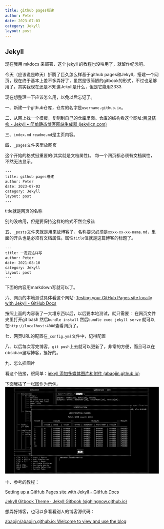 ```yaml
---
title: github pages搭建
author: Peter
date: 2023-07-03
category: Jekyll
layout: post
---
```

## Jekyll

现在我用 mkdocs 来部署，这个 jekyll 的教程也没啥用了，就留作纪念吧。

今天（应该说是昨天）折腾了巨久怎么样基于github pages和Jekyll，搭建一个网页，现在终于基本上差不多弄好了，虽然是很简陋的gitbook的形式，不过也足够用了。其实我现在还是不知道Jekyll是什么，但是它能用2333.

现在想整理一下应该怎么用，以免以后忘记了。

一、新建一个github仓库，仓库的名字是`username.github.io`。

二、从网上找一个模板，复制到自己的仓库里面。仓库的结构看这个网址:[目录结构 - Jekyll • 简单静态博客网站生成器 (jekyllcn.com)](http://jekyllcn.com/docs/structure/)

三、`index.md` `readme.md`是主页内容。

四、`_pages`文件夹里放网页

这个开始的格式挺重要的(其实就是文档属性)。
每一个网页都必须有文档属性，不然无法显示。
```
---
title: github pages搭建
author: Peter
date: 2023-07-03
category: Jekyll
layout: post
---
```

title就是网页的名称
	
别的没啥用，但是要保持这样的格式不然会报错
	
五、`_posts`文件夹就是用来放博客了，名称要求必须是`xxxx-xx-xx-name.md`，里面的开头也是必须有文档属性。属性`title`值就是这篇博客的标题了。
```
---
title: 一定要这样写
author: Peter
date: 2021-08-10
category: Jekyll
layout: post
---
```
下面的内容用markdown写就可以了。

六、网页的本地测试具体看这个网站: [Testing your GitHub Pages site locally with Jekyll - GitHub Docs](https://docs.github.com/en/pages/setting-up-a-github-pages-site-with-jekyll/testing-your-github-pages-site-locally-with-jekyll) 

按照上面的内容装了一大堆东西以后，以后要本地测试，就只需要：
在网页文件夹里打开git bash
然后`bundle install`
然后`bundle exec jekyll serve`
就可以在`http://localhost:4000`查看网页了。

七、网页URL的配置在`_config.yml`文件中，记得配置

八、以后每次写完博客，`git push`上去就可以更新了，非常的方便，而且可以在obsidian里写博客，挺好的。

九、怎么插图片

看这个链接，很简单：[jekyll 添加多媒体图片和附件 (abaojin.github.io)](https://abaojin.github.io/2017/01/13/jekyll-blog-media/)

下面我插了一张图作为示例。
![CPU](../media/image/CPUwww.png)

十、参考的教程：

[Setting up a GitHub Pages site with Jekyll - GitHub Docs](https://docs.github.com/en/pages/setting-up-a-github-pages-site-with-jekyll)

[Jekyll Gitbook Theme · Jekyll Gitbook (sighingnow.github.io)](https://sighingnow.github.io/jekyll-gitbook/)

想弄好博客，也可以多看看别人的博客源代码：

[abaojin/abaojin.github.io: Welcome to view and use the blog](https://github.com/abaojin/abaojin.github.io)